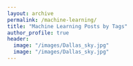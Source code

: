 ```yaml
---
layout: archive
permalink: /machine-learning/
title: "Machine Learning Posts by Tags"
author_profile: true
header:
  image: "/images/Dallas_sky.jpg"
  image: "/images/Dallas_sky.jpg"
---
```

